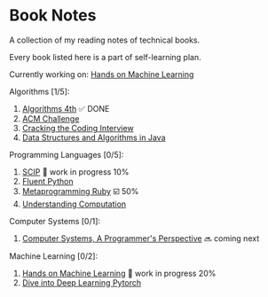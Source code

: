 # Book Notes

A collection of my reading notes of technical books.

Every book listed here is a part of self-learning plan.

Currently working on: [Hands on Machine Learning](https://github.com/alfmunny/Hands-On-Machine-Learning/)

Algorithms [1/5]:

1. [Algorithms 4th](algorithms-4th) :white_check_mark: DONE
2. [ACM Challenge](acm-challenge)
3. [Cracking the Coding Interview](cracking-the-coding-interview)
4. [Data Structures and Algorithms in Java](data-structures-and-algorithms-in-java)

Programming Languages [0/5]:

1. [SCIP](./sicp) :construction: work in progress 10%
2. [Fluent Python](./fluent-python)
3. [Metaprogramming Ruby](https://github.com/alfmunny/notes-metaprogramming-ruby) :ballot_box_with_check: 50%
4. [Understanding Computation](./Understanding-Computation)

Computer Systems [0/1]:

1. [Computer Systems, A Programmer's Perspective](./computer-systems) :soon: coming next

Machine Learning [0/2]:

1. [Hands on Machine Learning](https://github.com/alfmunny/Hands-On-Machine-Learning/) :construction: work in progress 20%
2. [Dive into Deep Learning Pytorch](https://github.com/alfmunny/DiveIntoDLPyTorch/)

